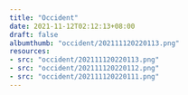 ```yaml
---
title: "Occident"
date: 2021-11-12T02:12:13+08:00
draft: false
albumthumb: "occident/202111120220113.png"
resources:
- src: "occident/202111120220113.png"
- src: "occident/202111120220112.png"
- src: "occident/202111120220111.png"
---
```


